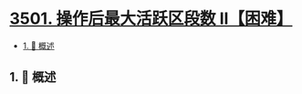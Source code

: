 # [3501. 操作后最大活跃区段数 II【困难】](https://github.com/tnotesjs/TNotes.leetcode/tree/main/notes/3501.%20%E6%93%8D%E4%BD%9C%E5%90%8E%E6%9C%80%E5%A4%A7%E6%B4%BB%E8%B7%83%E5%8C%BA%E6%AE%B5%E6%95%B0%20II%E3%80%90%E5%9B%B0%E9%9A%BE%E3%80%91)

<!-- region:toc -->

- [1. 📝 概述](#1--概述)

<!-- endregion:toc -->

## 1. 📝 概述
